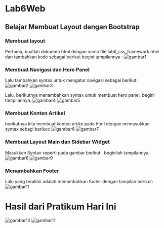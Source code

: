# Lab6Web
## Belajar Membuat Layout dengan Bootstrap

### Membuat layout
Pertama, buatlah dokumen html dengan nama file lab6_css_framework.html dan tambahkan kode sebagai berikut begini tampilannya :
![gambar1](screenshot/ss1.png)


### Membuat Navigasi dan Hero Panel
Lalu tambahkan syntax untuk mengatur navigasi sebagai berikut:
![gambar2](screenshot/ss2.png)
![gambar3](screenshot/ss3.png)

Lalu, berikutnya menambahkan syntax untuk membuat hero panel, begini tampilannya:
![gambar4](screenshot/ss4.png)
![gambar5](screenshot/ss5.png)


### Membuat Konten Artikel
berikutnya kita membuat konten artike pada html dengan memasukkan syntax sebagi berikut:
![gambar6](screenshot/ss6.png)
![gambar7](screenshot/ss7.png)


### Membuat Layout Main dan Sidebar Widget
Masukkan Syntax seperti pada gambar berikut . beginilah tampilannya:
![gambar8](screenshot/ss8.png)
![gambar9](screenshot/ss9.png)

### Menambahkan Footer
Lalu yang terakhir adalah menambahkan footer dengan tampilan berikut:
![gambar11](screenshot/ss11.png)

# Hasil dari Pratikum Hari Ini
![gambar10](screenshot/ss10.png)
![gambar11](screenshot/ss11.png)





